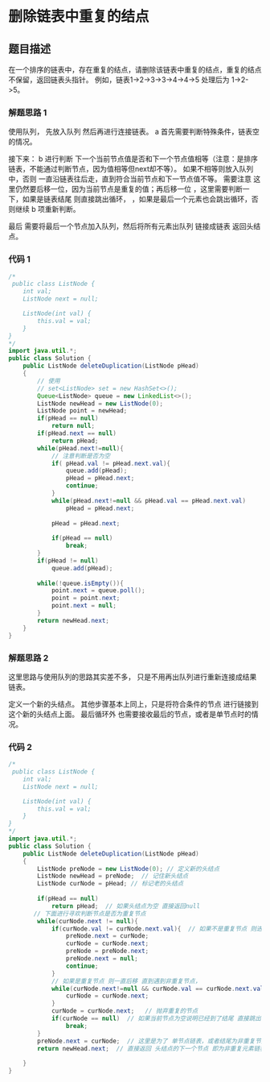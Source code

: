 # 删除链表中重复的结点

## 题目描述
在一个排序的链表中，存在重复的结点，请删除该链表中重复的结点，重复的结点不保留，返回链表头指针。
例如，链表1->2->3->3->4->4->5 处理后为 1->2->5。

### 解题思路 1
使用队列， 先放入队列 然后再进行连接链表。
a 首先需要判断特殊条件，链表空的情况。

接下来：
b 进行判断 下一个当前节点值是否和下一个节点值相等（注意：是排序链表，不能通过判断节点，因为值相等但next却不等）。
如果不相等则放入队列中，否则 一直沿链表往后走，直到符合当前节点和下一节点值不等。
需要注意 这里仍然要后移一位，因为当前节点是重复的值；再后移一位 ，这里需要判断一下，如果是链表结尾 则直接跳出循环，
，如果是最后一个元素也会跳出循环，否则继续 b 项重新判断。

最后 需要将最后一个节点加入队列，然后将所有元素出队列 链接成链表 返回头结点。

### 代码 1
```java
/*
 public class ListNode {
    int val;
    ListNode next = null;

    ListNode(int val) {
        this.val = val;
    }
}
*/
import java.util.*;
public class Solution {
    public ListNode deleteDuplication(ListNode pHead)
    {
        // 使用 
        // set<ListNode> set = new HashSet<>();
        Queue<ListNode> queue = new LinkedList<>();
        ListNode newHead = new ListNode(0);
        ListNode point = newHead;
        if(pHead == null)
            return null;
        if(pHead.next == null)
            return pHead;
        while(pHead.next!=null){
            // 注意判断是否为空
            if( pHead.val != pHead.next.val){
                queue.add(pHead);
                pHead = pHead.next;
                continue;
            }
            while(pHead.next!=null && pHead.val == pHead.next.val)
                pHead = pHead.next;
           
            pHead = pHead.next;
            
            if(pHead == null)
                break;
        }
        if(pHead != null)
            queue.add(pHead);
        
        while(!queue.isEmpty()){
            point.next = queue.poll();
            point = point.next;
            point.next = null;
        }
        return newHead.next;
    }
}
```


### 解题思路 2
这里思路与使用队列的思路其实差不多， 只是不用再出队列进行重新连接成结果链表。

定义一个新的头结点。
其他步骤基本上同上，只是将符合条件的节点 进行链接到这个新的头结点上面。
最后循环外 也需要接收最后的节点，或者是单节点时的情况。

### 代码 2
```java
/*
 public class ListNode {
    int val;
    ListNode next = null;

    ListNode(int val) {
        this.val = val;
    }
}
*/
import java.util.*;
public class Solution {
    public ListNode deleteDuplication(ListNode pHead)
    {
        ListNode preNode = new ListNode(0); // 定义新的头结点
        ListNode newHead = preNode;  // 记住新头结点
        ListNode curNode = pHead; // 标记老的头结点
        
        if(pHead == null)
            return pHead;  // 如果头结点为空 直接返回null
       // 下面进行寻欢判断节点是否为重复节点
        while(curNode.next != null){
            if(curNode.val != curNode.next.val){  // 如果不是重复节点 则进行链接到结果链表中
                preNode.next = curNode;
                curNode = curNode.next;
                preNode = preNode.next;
                preNode.next = null;
                continue;
            }
            // 如果是重复节点 则一直后移 直到遇到非重复节点，
            while(curNode.next!=null && curNode.val == curNode.next.val){
                curNode = curNode.next;
            }
            curNode = curNode.next;   // 抛弃重复的节点 
            if(curNode == null)  // 如果当前节点为空说明已经到了结尾 直接跳出循环
                break;
        }
        preNode.next = curNode;  // 这里是为了 单节点链表，或者结尾为非重复节点的链表的特殊情况。
        return newHead.next;  // 直接返回 头结点的下一个节点 即为非重复元素链表的头结点
  
    }
}
```
